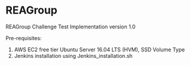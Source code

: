 # REAGroup
REAGroup Challenge Test Implementation version 1.0

Pre-requisites:

1. AWS EC2 free tier Ubuntu Server 16.04 LTS (HVM), SSD Volume Type 
2. Jenkins installation using Jenkins_installation.sh



